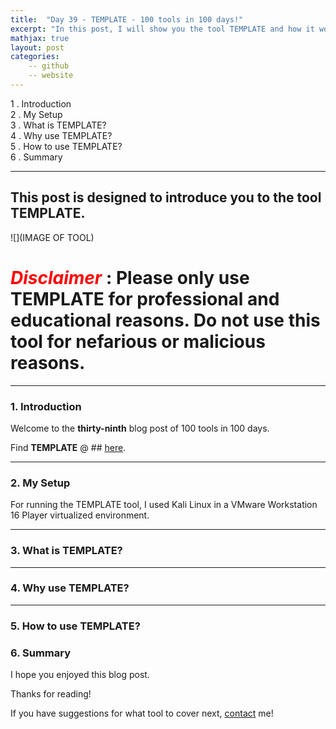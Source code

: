 ```yaml
---
title:  "Day 39 - TEMPLATE - 100 tools in 100 days!"
excerpt: "In this post, I will show you the tool TEMPLATE and how it works."
mathjax: true
layout: post
categories:
    -- github
    -- website
---
```


1 . Introduction
<br>
2 . My Setup
<br>
3 . What is TEMPLATE?
<br>
4 . Why use TEMPLATE?
<br>
5 . How to use TEMPLATE?
<br>
6 . Summary

---

## This post is designed to introduce you to the tool TEMPLATE.

![](IMAGE OF TOOL)

# <span style="color:red">***Disclaimer***</span> : **Please only use TEMPLATE for professional and educational reasons. Do not use this tool for nefarious or malicious reasons.**

---

### 1. **Introduction**

Welcome to the **thirty-ninth** blog post of 100 tools in 100 days.<br> 

Find **TEMPLATE** @ ## [here]().

---

### 2. **My Setup**

For running the TEMPLATE tool, I used Kali Linux in a VMware Workstation 16 Player virtualized environment.

---

### 3. **What is TEMPLATE?**

 

---

### 4. **Why use TEMPLATE?**



---

### 5. **How to use TEMPLATE?**



### 6. **Summary**



I hope you enjoyed this blog post.

Thanks for reading!<br>

If you have suggestions for what tool to cover next, [contact](mailto:matthew.o.mccorkle@gmail.com) me!
